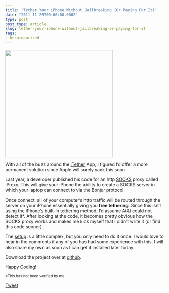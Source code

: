 ```yaml
---
title: 'Tether Your iPhone Without Jailbreaking (Or Paying For It)'
date: "2011-11-29T00:00:00.000Z"
type: post 
post_type: article
slug: tether-your-iphone-without-jailbreaking-or-paying-for-it
tags: 
- Uncategorized
---
```

<img alt="" src="https://github.com/tcurdt/iProxy/raw/master/Documentation/screenshots/screen12.png" title="iProxy" class="alignright"  height="340" />

With all of the buzz around the [iTether][1] App, I figured I&#8217;d offer a more permanent solution since Apple will surely yank this soon

Last year, a developer published his code for an http [SOCKS][2] proxy called iProxy. This will give your iPhone the ability to create a SOCKS server in which your laptop can connect to via the Bonjur protocol.

Once connect, all of your computer&#8217;s http traffic will be routed through the server on your iPhone essentially giving you **free tethering**. Since this isn&#8217;t using the iPhone&#8217;s built-in tethering method, I&#8217;d assume At&t could not detect it&#42;. After looking at the code, it becomes pretty obvious how the SOCKS proxy works and makes me kick myself that I didn&#8217;t write it (or find this code sooner).

The [setup][3] is a little complex, but you only need to do it once. I would love to hear in the comments if any of you has had some experience with this. I will also share my own as soon as I can get it installed later today.

Download the project over at [github][4].

Happy Coding!

<sub>&#42;This has not been verified by me</sub>

<div style="">
  <a href="http://twitter.com/share" class="twitter-share-button" data-count="horizontal" data-text="Tether Your iPhone Without Jailbreaking (Or Paying For It)" data-url="http://brandontreb.com/tether-your-iphone-without-jailbreaking-or-paying-for-it"  data-via="brandontreb" data-related="brandontreb:">Tweet</a>
</div>

 [1]: http://tether.com
 [2]: http://en.wikipedia.org/wiki/SOCKS
 [3]: https://github.com/tcurdt/iProxy/wiki/Configuring-iProxy
 [4]: https://github.com/tcurdt/iProxy
